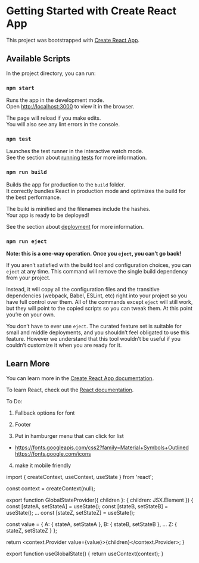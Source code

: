 # Getting Started with Create React App

This project was bootstrapped with [Create React App](https://github.com/facebook/create-react-app).

## Available Scripts

In the project directory, you can run:

### `npm start`

Runs the app in the development mode.\
Open [http://localhost:3000](http://localhost:3000) to view it in the browser.

The page will reload if you make edits.\
You will also see any lint errors in the console.

### `npm test`

Launches the test runner in the interactive watch mode.\
See the section about [running tests](https://facebook.github.io/create-react-app/docs/running-tests) for more information.

### `npm run build`

Builds the app for production to the `build` folder.\
It correctly bundles React in production mode and optimizes the build for the best performance.

The build is minified and the filenames include the hashes.\
Your app is ready to be deployed!

See the section about [deployment](https://facebook.github.io/create-react-app/docs/deployment) for more information.

### `npm run eject`

**Note: this is a one-way operation. Once you `eject`, you can’t go back!**

If you aren’t satisfied with the build tool and configuration choices, you can `eject` at any time. This command will remove the single build dependency from your project.

Instead, it will copy all the configuration files and the transitive dependencies (webpack, Babel, ESLint, etc) right into your project so you have full control over them. All of the commands except `eject` will still work, but they will point to the copied scripts so you can tweak them. At this point you’re on your own.

You don’t have to ever use `eject`. The curated feature set is suitable for small and middle deployments, and you shouldn’t feel obligated to use this feature. However we understand that this tool wouldn’t be useful if you couldn’t customize it when you are ready for it.

## Learn More

You can learn more in the [Create React App documentation](https://facebook.github.io/create-react-app/docs/getting-started).

To learn React, check out the [React documentation](https://reactjs.org/).



To Do:

1) Fallback options for font

2) Footer 

3) Put in hamburger menu that can click for list
- https://fonts.googleapis.com/css2?family=Material+Symbols+Outlined
https://fonts.google.com/icons

4) make it mobile friendly 



import { createContext, useContext, useState } from 'react';

const context = createContext<any>(null);

export function GlobalStateProvider({ children }: { children: JSX.Element }) {
  const [stateA, setStateA] = useState();
  const [stateB, setStateB] = useState();
  ...
  const [stateZ, setStateZ] = useState();

  const value = {
    A: { stateA, setStateA },
    B: { stateB, setStateB },
    ...
    Z: { stateZ, setStateZ }
  };

  return <context.Provider value={value}>{children}</context.Provider>;
}

export function useGlobalState() {
  return useContext(context);
}